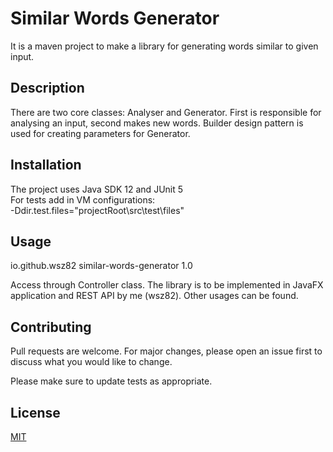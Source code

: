 # Similar Words Generator

It is a maven project to make a library for generating words similar to given input.

## Description

There are two core classes: Analyser and Generator. First is responsible for analysing an input, second makes new words.
Builder design pattern is used for creating parameters for Generator.

## Installation

The project uses Java SDK 12 and JUnit 5<br/> 
For tests add in VM configurations:<br/>
 -Ddir.test.files="projectRoot\src\test\files"

## Usage

<dependency>
  <groupId>io.github.wsz82</groupId>
  <artifactId>similar-words-generator</artifactId>
  <version>1.0</version>
</dependency>

Access through Controller class. The library is to be implemented in JavaFX application and REST API by me (wsz82). Other usages can be found.

## Contributing
Pull requests are welcome. For major changes, please open an issue first to discuss what you would like to change.

Please make sure to update tests as appropriate.

## License
[MIT](https://choosealicense.com/licenses/mit/)